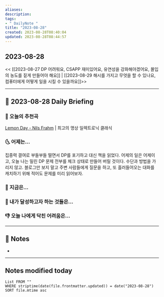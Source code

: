 ```yaml
---
aliases: 
description:
tags:
- " DailyNote "
title: "2023-08-28"
created: 2023-08-28T08:40:04
updated: 2023-08-28T08:44:57
---
```


## 2023-08-28

<< [[2023-08-27 DP 어려워요, CSAPP 재미있어요, 유연성을 강화해야겠어요, 몰입의 농도를 짙게 만들어야 해요]] | [[2023-08-29 해시를 가지고 무엇을 할 수 있나요, 컴퓨터에게 어떻게 일을 시킬 수 있을까요]]>>

---

## 📅 2023-08-28 Daily Briefing

### 🎵 오늘의 추천곡

[Lemon Day - Nils Frahm](https://youtu.be/fTMfkniIh40?feature=shared) | 최고의 명상 일렉트로닉 클래식 

### 🌜 어제는...

집중력 결여로 부들부들 떨면서 DP를 포기하고 대신 책을 읽었다. 어제의 일은 어제이고, 오늘 나는 밀린 DP 문제 전부를 체크 상태로 만들어 버릴 것이다. 수단과 방법을 가리지 않고. 블로그만 보지 말고 주변 사람들에게 질문을 하고, 또 흘러들어오는 대화를 캐치하기 위해 적어도 문제를 미리 읽어보자.

### 🙌 지금은...

### 🚀 내가 달성하고자 하는 것들은...

### 👎 오늘 나에게 닥친 어려움은...

---

## 📝 Notes

- 

---

## Notes modified today

```dataview
List FROM "" 
WHERE striptime(date(file.frontmatter.updated)) = date("2023-08-28") 
SORT file.mtime asc
```
